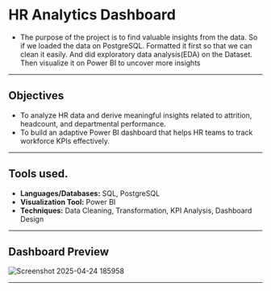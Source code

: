# HR Analytics Dashboard

- The purpose of the project is to find valuable insights from the data. So if we loaded the data on PostgreSQL. Formatted it first so that we can clean it easily. And did exploratory data analysis(EDA) on the Dataset. Then visualize it on Power BI to uncover more insights
---

## Objectives

- To analyze HR data and derive meaningful insights related to attrition, headcount, and departmental performance.
- To build an adaptive Power BI dashboard that helps HR teams to track workforce KPIs effectively.

---

## Tools used.

- **Languages/Databases:** SQL, PostgreSQL
- **Visualization Tool:** Power BI
- **Techniques:** Data Cleaning, Transformation, KPI Analysis, Dashboard Design


---

## Dashboard Preview

![Screenshot 2025-04-24 185958](https://github.com/user-attachments/assets/8cd41e41-9daf-4725-9762-4eebf197e403)

---



